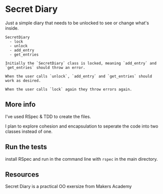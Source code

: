 # Secret Diary

Just a simple diary that needs to be unlocked to see or change what's inside.

```
SecretDiary
  - lock
  - unlock
  - add_entry
  - get_entries

Initially the `SecretDiary` class is locked, meaning `add_entry` and `get_entries` should throw an error.

When the user calls `unlock`, `add_entry` and `get_entries` should work as desired.

When the user calls `lock` again they throw errors again.
```

## More info

I've used RSpec & TDD to create the files.

I plan to explore cohesion and encapsulation to seperate the code into two classes instead of one.

## Run the tests

install RSpec and run in the command line with `rspec` in the main directory.

## Resources

Secret Diary is a practical OO exersize from Makers Academy